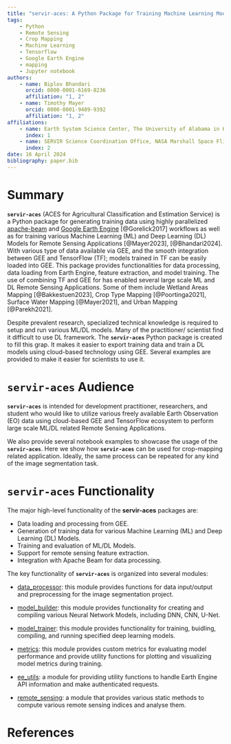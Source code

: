 ```yaml
---
title: "servir-aces: A Python Package for Training Machine Learning Models for Remote Sensing Applications"
tags:
    - Python
    - Remote Sensing
    - Crop Mapping
    - Machine Learning
    - Tensorflow
    - Google Earth Engine
    - mapping
    - Jupyter notebook
authors:
    - name: Biplov Bhandari
      orcid: 0000-0001-6169-8236
      affiliation: "1, 2"
    - name: Timothy Mayer
      orcid: 0000-0001-9489-9392
      affiliation: "1, 2"
affiliations:
    - name: Earth System Science Center, The University of Alabama in Huntsville, 320 Sparkman Drive, Huntsville, AL 35805, USA
      index: 1
    - name: SERVIR Science Coordination Office, NASA Marshall Space Flight Center, 320 Sparkman Drive, Huntsville, AL 35805, USA
      index: 2
date: 16 April 2024
bibliography: paper.bib
---
```


# Summary

**`servir-aces`** (ACES for Agricultural Classification and Estimation Service) is a Python package for generating training data using highly parallelized [apache-beam](https://beam.apache.org/) and [Google Earth Engine](https://earthengine.google.com/) [@Gorelick2017] workflows as well as for training various Machine Learning (ML) and Deep Learning (DL) Models for Remote Sensing Applications [@Mayer2023], [@Bhandari2024]. With various type of data available via GEE, and the smooth integration between GEE and TensorFlow (TF); models trained in TF can be easily loaded into GEE. This package provides functionalities for data processing, data loading from Earth Engine, feature extraction, and model training. The use of combining TF and GEE for has enabled several large scale ML and DL Remote Sensing Applications. Some of them include Wetland Areas Mapping [@Bakkestuen2023], Crop Type Mapping [@Poortinga2021], Surface Water Mapping [@Mayer2021], and Urban Mapping [@Parekh2021].

Despite prevalent research, specialized technical knowledge is required to setup and run various ML/DL models. Many of the practitioner/ scientist find it difficult to use DL framework. The **`servir-aces`** Python package is created to fill this grap. It makes it easier to export training data and train a DL models using cloud-based technology using GEE. Several examples are provided to make it easier for scientists to use it.

# **`servir-aces`** Audience

**`servir-aces`** is intended for development practitioner, researchers, and student who would like to utilize various freely available Earth Observation (EO) data using cloud-based GEE and TensorFlow ecosystem to perform large scale ML/DL related Remote Sensing Applications.

We also provide several notebook examples to showcase the usage of the **`servir-aces`**. Here we show how **`servir-aces`** can be used for crop-mapping related application. Ideally, the same process can be repeated for any kind of the image segmentation task.

# **`servir-aces`** Functionality

The major high-level functionality of the **servir-aces** packages are:
- Data loading and processing from GEE.
- Generation of training data for various Machine Learning (ML) and Deep Learning (DL) Models.
- Training and evaluation of ML/DL Models.
- Support for remote sensing feature extraction.
- Integration with Apache Beam for data processing.

The key functionality of **`servir-aces`** is organized into several modules:

-   [data_processor](https://servir.github.io/servir-aces/data_processor/): this module provides functions for data input/output and preprocessing for the image segmentation project.

-   [model_builder](https://servir.github.io/servir-aces/model_builder/): this module provides functionality for creating and compiling various Neural Network Models, including DNN, CNN, U-Net.

-   [model_trainer](https://servir.github.io/servir-aces/model_trainer/): this module provides functionality for training, buidling, compiling, and running specified deep learning models.

-   [metrics](https://servir.github.io/servir-aces/metrics/): this module provides custom metrics for evaluating model performance and provide utility functions for plotting and visualizing model metrics during training.

-   [ee_utils](https://servir.github.io/servir-aces/ee_utils/): a module for providing utility functions to handle Earth Engine API information and make authenticated requests.

-   [remote_sensing](https://servir.github.io/servir-aces/remote_sensing/): a module that provides various static methods to compute various remote sensing indices and analyse them.

# References